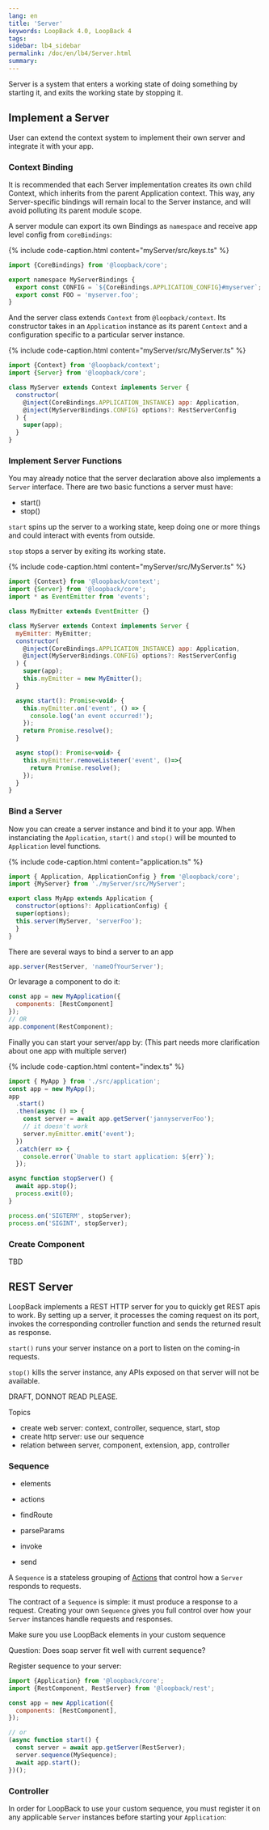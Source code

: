 ```yaml
---
lang: en
title: 'Server'
keywords: LoopBack 4.0, LoopBack 4
tags:
sidebar: lb4_sidebar
permalink: /doc/en/lb4/Server.html
summary:
---
```


Server is a system that enters a working state of doing something by starting it, 
and exits the working state by stopping it.

## Implement a Server

User can extend the context system to implement their own server and integrate it with your app.

### Context Binding

It is recommended that each Server implementation creates its own child
Context, which inherits from the parent Application context. This way,
any Server-specific bindings will remain local to the Server instance,
and will avoid polluting its parent module scope.

A server module can export its own Bindings as `namespace` and 
receive app level config from `coreBindings`:

{% include code-caption.html content="myServer/src/keys.ts" %}
```js
import {CoreBindings} from '@loopback/core';

export namespace MyServerBindings {
  export const CONFIG = `${CoreBindings.APPLICATION_CONFIG}#myserver`;
  export const FOO = 'myserver.foo';
}
```

And the server class extends `Context` from `@loopback/context`.
Its constructor takes in an `Application` instance as its parent `Context` and
a configuration specific to a particular server instance.

{% include code-caption.html content="myServer/src/MyServer.ts" %}
```js
import {Context} from '@loopback/context';
import {Server} from '@loopback/core';

class MyServer extends Context implements Server {
  constructor(
    @inject(CoreBindings.APPLICATION_INSTANCE) app: Application,
    @inject(MyServerBindings.CONFIG) options?: RestServerConfig
  ) {
    super(app);
  }  
}
```

### Implement Server Functions

You may already notice that the server declaration above also implements a `Server` interface.
There are two basic functions a server must have:

- start()
- stop()

`start` spins up the server to a working state, keep doing one or more things 
and could interact with events from outside.

`stop` stops a server by exiting its working state.

{% include code-caption.html content="myServer/src/MyServer.ts" %}
```js
import {Context} from '@loopback/context';
import {Server} from '@loopback/core';
import * as EventEmitter from 'events';

class MyEmitter extends EventEmitter {}

class MyServer extends Context implements Server {
  myEmitter: MyEmitter;
  constructor(
    @inject(CoreBindings.APPLICATION_INSTANCE) app: Application,
    @inject(MyServerBindings.CONFIG) options?: RestServerConfig
  ) {
    super(app);
    this.myEmitter = new MyEmitter();
  }  

  async start(): Promise<void> {
    this.myEmitter.on('event', () => {
      console.log('an event occurred!');
    });
    return Promise.resolve();
  }

  async stop(): Promise<void> {
    this.myEmitter.removeListener('event', ()=>{
      return Promise.resolve();
    });
  }
}
```

### Bind a Server

Now you can create a server instance and bind it to your app. 
When instanciating the `Application`, `start()` and `stop()` will be 
mounted to `Application` level functions.

{% include code-caption.html content="application.ts" %}
```js
import { Application, ApplicationConfig } from '@loopback/core';
import {MyServer} from './myServer/src/MyServer';

export class MyApp extends Application {
  constructor(options?: ApplicationConfig) {
  super(options);
  this.server(MyServer, 'serverFoo');
  }
}
```

There are several ways to bind a server to an app

```js
app.server(RestServer, 'nameOfYourServer');
```

Or levarage a component to do it:

```js
const app = new MyApplication({
  components: [RestComponent]
});
// OR
app.component(RestComponent);
```

Finally you can start your server/app by:
(This part needs more clarification about one app with multiple server)

{% include code-caption.html content="index.ts" %}
```js
import { MyApp } from './src/application';
const app = new MyApp();
app
  .start()
  .then(async () => {
    const server = await app.getServer('jannyserverFoo');
    // it doesn't work
    server.myEmitter.emit('event');
  })
  .catch(err => {
    console.error(`Unable to start application: ${err}`);
  });

async function stopServer() {
  await app.stop();
  process.exit(0);
}

process.on('SIGTERM', stopServer);
process.on('SIGINT', stopServer);
```


### Create Component

TBD


## REST Server

LoopBack implements a REST HTTP server for you to quickly get REST apis to work.
By setting up a server, it processes the coming request on its port, 
invokes the corresponding controller function and sends the returned result as response.

`start()` runs your server instance on a port to listen on the coming-in requests.

`stop()` kills the server instance, any APIs exposed on that server will not be available.


DRAFT, DONNOT READ PLEASE.


Topics

- create web server: context, controller, sequence, start, stop
- create http server: use our sequence
- relation between server, component, extension, app, controller


### Sequence

- elements
- actions

- findRoute
- parseParams
- invoke
- send

A `Sequence` is a stateless grouping of [Actions](#actions) that control how a
`Server` responds to requests.

The contract of a `Sequence` is simple: it must produce a response to a request.
Creating your own `Sequence` gives you full control over how your `Server`
instances handle requests and responses.

Make sure you use LoopBack elements in your custom sequence

Question: Does soap server fit well with current sequence?

Register sequence to your server:

```js
import {Application} from '@loopback/core';
import {RestComponent, RestServer} from '@loopback/rest';

const app = new Application({
  components: [RestComponent],
});

// or
(async function start() {
  const server = await app.getServer(RestServer);
  server.sequence(MySequence);
  await app.start();
})();
```

### Controller


In order for LoopBack to use your custom sequence, you must register it on any
applicable `Server` instances before starting your `Application`:



